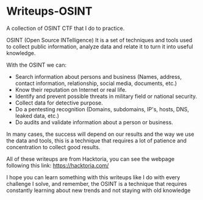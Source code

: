 # Writeups-OSINT
A collection of OSINT CTF that I do to practice.

OSINT (Open Source INTelligence) It is a set of techniques and tools used to collect public information, analyze data and relate it to turn it into useful knowledge.


With the OSINT we can:
* Search information about persons and business (Names, address, contact information, relationship, social media, documents, etc.)
* Know their reputation on Internet or real life.
* Identify and prevent possible threats in military field or national security.
* Collect data for detective purpose.
* Do a pentesting recognition (Domains, subdomains, IP's, hosts, DNS, leaked data, etc.)
* Do audits and validate information about a person or business.

In many cases, the success will depend on our results and the way we use the data and tools, this is a technique that requires a lot of patience and concentration to collect good results.

All of these writeups are from Hacktoria, you can see the webpage following this link: https://hacktoria.com/


I hope you can learn something with this writeups like I do with every challenge I solve, and remember, the OSINT is a technique that requires constantly learning about new trends and not staying with old knowledge
